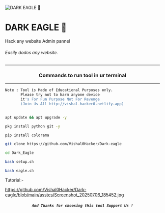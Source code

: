 ![DARK EAGLE 🦅 ](https://ibb.co/GvGJvQB3)


# DARK EAGLE 🦅 
Hack any website Admin pannel

###### Easily dodos any website.
***
### <p align="center">Commands to run tool in ur terminal
***

```bash
Note : Tool is Made of Educational Purposes only.
       Please try not to harm anyone device 
       it's For Fun Purpose Not For Revenge
       (Join Us All http://vishal-hacker0.netlify.app)
   
```



```bash
apt update && apt upgrade -y
```
```bash
pkg install python git -y
```
```bash
pip install colorama
```
```bash
git clone https://github.com/Vishal0Hacker/Dark-eagle
```
```bash
cd Dark_Eagle
```
```bash
bash setup.sh
```
```bash
bash eagle.sh
```

Tutorial:-


https://github.com/Vishal0Hacker/Dark-eagle/blob/main/asstes/Screenshot_20250706_185452.jpg




##### <p align="center">```And Thanks for choosing this tool Support Us !```
